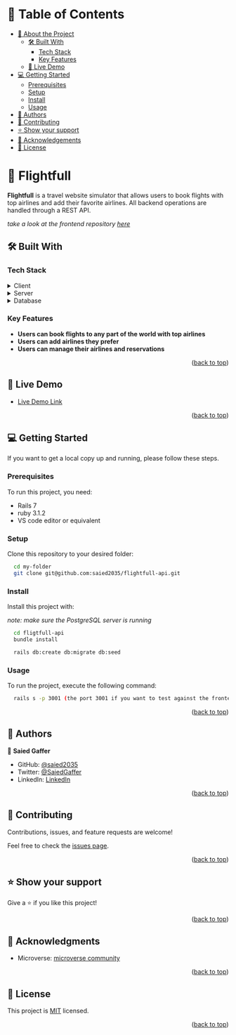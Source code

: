 <a name="readme-top"></a>

# 📗 Table of Contents

- [📖 About the Project](#about-project)
  - [🛠 Built With](#built-with)
    - [Tech Stack](#tech-stack)
    - [Key Features](#key-features)
  - [🚀 Live Demo](#live-demo)
- [💻 Getting Started](#getting-started)
  - [Prerequisites](#prerequisites)
  - [Setup](#setup)
  - [Install](#install)
  - [Usage](#usage)
- [👥 Authors](#authors)
- [🤝 Contributing](#contributing)
- [⭐️ Show your support](#support)
- [🙏 Acknowledgements](#acknowledgements)
- [📝 License](#license)


# 📖 Flightfull <a name="about-project"></a>

**Flightfull** is a travel website simulator that allows users to book flights with top airlines and add their favorite airlines. All backend operations are handled through a REST API.

*take a look at the frontend repository [*here*](https://github.com/saied2035/flightfull)*

## 🛠 Built With <a name="built-with"></a>

### Tech Stack <a name="tech-stack"></a>

<details>
  <summary>Client</summary>
  <ul>
    <li><a href="https://reactjs.org/">ReactJS</a></li>
    <li><a href="https://redux-toolkit.js.org/">Redux toolkit</a></li>
    <li><a href="https://reactrouter.com/">React Router</a></li>
    <li><a href="https://tailwindcss.com/">TailwindCSS</a></li>
  </ul>
</details>

<details>
  <summary>Server</summary>
  <ul>
    <li><a href="https://rubyonrails.org/">Ruby on Rails</a></li>
  </ul>
</details>

<details>
<summary>Database</summary>
  <ul>
    <li><a href="https://www.postgresql.org/">PostgreSQL</a> (development)</li>
    <li><a href="https://www.cockroachlabs.com/">CockroachDB</a> (production)</li>
  </ul>
</details>

### Key Features <a name="key-features"></a>

- **Users can book flights to any part of the world with top airlines**
- **Users can add airlines they prefer**
- **Users can manage their airlines and reservations**

<p align="right">(<a href="#readme-top">back to top</a>)</p>

## 🚀 Live Demo <a name="live-demo"></a>

- [Live Demo Link](https://flightfull.netlify.app)

<p align="right">(<a href="#readme-top">back to top</a>)</p>

## 💻 Getting Started <a name="getting-started"></a>

If you want to get a local copy up and running, please follow these steps.

### Prerequisites

To run this project, you need:
  - Rails 7
  - ruby 3.1.2
  - VS code editor or equivalent

### Setup

Clone this repository to your desired folder:

```sh
  cd my-folder
  git clone git@github.com:saied2035/flightfull-api.git
```

### Install

Install this project with:

*note: make sure the PostgreSQL server is running*

```sh
  cd fligtfull-api
  bundle install
```

```sh
  rails db:create db:migrate db:seed
```

### Usage

To run the project, execute the following command:

```sh
  rails s -p 3001 (the port 3001 if you want to test against the frontend repository )
```

<p align="right">(<a href="#readme-top">back to top</a>)</p>


## 👥 Authors <a name="authors"></a>

👤 **Saied Gaffer**

- GitHub: [@saied2035](https://github.com/saied2035)
- Twitter: [@SaiedGaffer](https://twitter.com/SaiedGaffer)
- LinkedIn: [LinkedIn](https://www.linkedin.com/in/saiedgaffer/)

<p align="right">(<a href="#readme-top">back to top</a>)</p>

## 🤝 Contributing <a name="contributing"></a>

Contributions, issues, and feature requests are welcome!

Feel free to check the [issues page](https://github.com/saied2035/flightfull-api/issues/).

<p align="right">(<a href="#readme-top">back to top</a>)</p>

## ⭐️ Show your support <a name="support"></a>

Give a ⭐️ if you like this project!

<p align="right">(<a href="#readme-top">back to top</a>)</p>

## 🙏 Acknowledgments <a name="acknowledgements"></a>

- Microverse: [microverse community](https://github.com/microverseinc)

<p align="right">(<a href="#readme-top">back to top</a>)</p>

## 📝 License <a name="license"></a>

This project is [MIT](./LICENSE) licensed.

<p align="right">(<a href="#readme-top">back to top</a>)</p>
